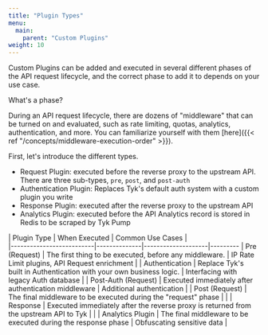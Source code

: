 ```yaml
---
title: "Plugin Types"
menu:
  main:
    parent: "Custom Plugins"
weight: 10
---
```


Custom Plugins can be added and executed in several different phases of the API request lifecycle, and the correct phase to add it to depends on your use case.

What's a phase?

During an API request lifecycle, there are dozens of "middleware" that can be turned on and evaluated, such as rate limiting, quotas, analytics, authentication, and more.  You can familiarize yourself with them [here]({{< ref "/concepts/middleware-execution-order" >}}).


First, let's introduce the different types.

- Request Plugin: executed before the reverse proxy to the upstream API.  There are three sub-types, `pre`, `post`, and `post-auth`
- Authentication Plugin: Replaces Tyk's default auth system with a custom plugin you write
- Response Plugin: executed after the reverse proxy to the upstream API
- Analytics Plugin: executed before the API Analytics record is stored in Redis to be scraped by Tyk Pump


| Plugin Type              | When Executed            |  Common Use Cases     |  
|--------------------------|--------------|--------------------|---------
| Pre (Request) | The first thing to be executed, before any middleware.  | IP Rate Limit plugins,  API Request enrichment      |
| Authentication | Replace Tyk's built in Authentication with your own business logic.  |  Interfacing with legacy Auth database  |
| Post-Auth (Request) | Executed immediately after authentication middleware  | Additional authentication      |
| Post (Request) | The final middleware to be executed during the "request" phase  |       |
| Response | Executed immediately after the reverse proxy is returned from the upstream API to Tyk  |    |
| Analytics Plugin | The final middleware to be executed during the response phase  |  Obfuscating sensitive data   |
